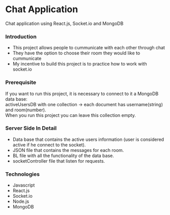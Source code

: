 # Chat Application
Chat application using React.js, Socket.io and MongoDB

### Introduction
- This project allows people to cummunicate with each other through chat
- They have the option to choose their room they would like to cummunicate
- My incentive to build this project is to practice how to work with socket.io

### Prerequisite
If you want to run this project, it is necessary to connect to it a MongoDB data base:\
activeUsersDB with one collection -> each document has username(string) and room(number).\
When you run this project you can leave this collection empty.

### Server Side In Detail
- Data base that contains the active users information (user is considered active if he connect to the socket).
- JSON file that contains the messages for each room.
- BL file with all the functionality of the data base.
- socketController file that listen for requests.

### Technologies
- Javascript
- React.js
- Socket.io
- Node.js
- MongoDB

